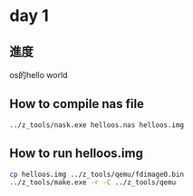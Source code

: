 # day 1

## 進度
os的hello world

## How to compile nas file
```bash
../z_tools/nask.exe helloos.nas helloos.img
```

## How to run helloos.img
```bash
cp helloos.img ../z_tools/qemu/fdimage0.bin
../z_tools/make.exe -r -C ../z_tools/qemu
```